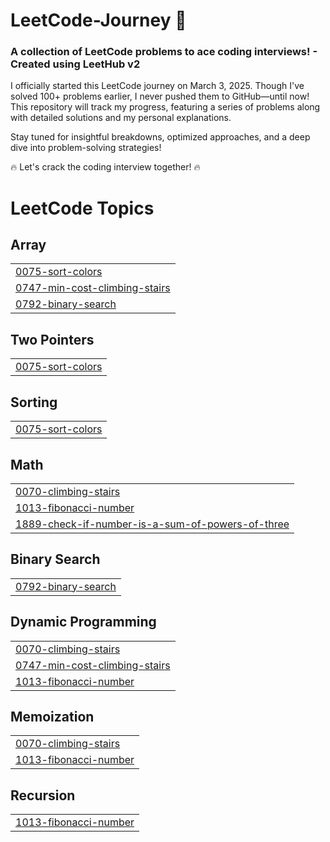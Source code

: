 # LeetCode-Journey 🚀
<h3>A collection of LeetCode problems to ace coding interviews! - Created using LeetHub v2</h3>

I officially started this LeetCode journey on March 3, 2025. Though I've solved 100+ problems earlier, I never pushed them to GitHub—until now! This repository will track my progress, featuring a series of problems along with detailed solutions and my personal explanations.

Stay tuned for insightful breakdowns, optimized approaches, and a deep dive into problem-solving strategies!

🔥 Let's crack the coding interview together! 🔥

<!---LeetCode Topics Start-->
# LeetCode Topics
## Array
|  |
| ------- |
| [0075-sort-colors](https://github.com/mukulchauuhan/LeetCode-Journey/tree/master/0075-sort-colors) |
| [0747-min-cost-climbing-stairs](https://github.com/mukulchauuhan/LeetCode-Journey/tree/master/0747-min-cost-climbing-stairs) |
| [0792-binary-search](https://github.com/mukulchauuhan/LeetCode-Journey/tree/master/0792-binary-search) |
## Two Pointers
|  |
| ------- |
| [0075-sort-colors](https://github.com/mukulchauuhan/LeetCode-Journey/tree/master/0075-sort-colors) |
## Sorting
|  |
| ------- |
| [0075-sort-colors](https://github.com/mukulchauuhan/LeetCode-Journey/tree/master/0075-sort-colors) |
## Math
|  |
| ------- |
| [0070-climbing-stairs](https://github.com/mukulchauuhan/LeetCode-Journey/tree/master/0070-climbing-stairs) |
| [1013-fibonacci-number](https://github.com/mukulchauuhan/LeetCode-Journey/tree/master/1013-fibonacci-number) |
| [1889-check-if-number-is-a-sum-of-powers-of-three](https://github.com/mukulchauuhan/LeetCode-Journey/tree/master/1889-check-if-number-is-a-sum-of-powers-of-three) |
## Binary Search
|  |
| ------- |
| [0792-binary-search](https://github.com/mukulchauuhan/LeetCode-Journey/tree/master/0792-binary-search) |
## Dynamic Programming
|  |
| ------- |
| [0070-climbing-stairs](https://github.com/mukulchauuhan/LeetCode-Journey/tree/master/0070-climbing-stairs) |
| [0747-min-cost-climbing-stairs](https://github.com/mukulchauuhan/LeetCode-Journey/tree/master/0747-min-cost-climbing-stairs) |
| [1013-fibonacci-number](https://github.com/mukulchauuhan/LeetCode-Journey/tree/master/1013-fibonacci-number) |
## Memoization
|  |
| ------- |
| [0070-climbing-stairs](https://github.com/mukulchauuhan/LeetCode-Journey/tree/master/0070-climbing-stairs) |
| [1013-fibonacci-number](https://github.com/mukulchauuhan/LeetCode-Journey/tree/master/1013-fibonacci-number) |
## Recursion
|  |
| ------- |
| [1013-fibonacci-number](https://github.com/mukulchauuhan/LeetCode-Journey/tree/master/1013-fibonacci-number) |
<!---LeetCode Topics End-->